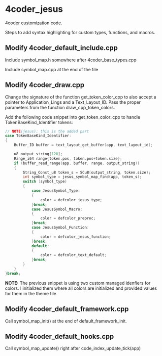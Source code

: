 # 4coder_jesus

4coder customization code.

Steps to add syntax highlighting for custom types, functions, and macros.

## Modify 4coder_default_include.cpp

Include symbol_map.h somewhere after 4coder_base_types.cpp

Include symbol_map.cpp at the end of the file

## Modify 4coder_draw.cpp

Change the signature of the function get_token_color_cpp to also accept a pointer to Application_Lings and a Text_Layout_ID. Pass the proper parameters from the function draw_cpp_token_colors.

Add the following code snippet into get_token_color_cpp to handle TokenBaseKind_Identifier tokens:

```C
// NOTE(jesus): this is the added part
case TokenBaseKind_Identifier:
{
	Buffer_ID buffer = text_layout_get_buffer(app, text_layout_id);

	u8 output_string[128];
	Range_i64 range{token.pos, token.pos+token.size};
	if (buffer_read_range(app, buffer, range, output_string))
	{
		String_Const_u8 token_s = SCu8(output_string, token.size);
		int symbol_type = jesus_symbol_map_find(app, token_s);
        switch (symbol_type)
        {
            case JesusSymbol_Type:
            {
                color = defcolor_jesus_type;
            }break;
            case JesusSymbol_Macro:
            {
                color = defcolor_preproc;
            }break;
            case JesusSymbol_Function:
            {
                color = defcolor_jesus_function;
            }break;
            default:
            {
                color = defcolor_text_default;
            }break;
        }
    }
}break;
```

**NOTE:** The previous snippet is using two custom managed idenfiers for colors. I initialized them where all colors are initialized and provided values for them in the theme file.

## Modify 4coder_default_framework.cpp

Call symbol_map_init() at the end of default_framework_init.

## Modify 4coder_default_hooks.cpp

Call symbol_map_update() right after code_index_update_tick(app)
